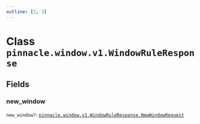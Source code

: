 ```yaml
---
outline: [2, 3]
---
```


# Class `pinnacle.window.v1.WindowRuleResponse`




## Fields

### new_window <Badge type="danger" text="nullable" />

`new_window?`: <code><a href="/lua-reference/classes/pinnacle.window.v1.WindowRuleResponse.NewWindowRequest">pinnacle.window.v1.WindowRuleResponse.NewWindowRequest</a></code>




